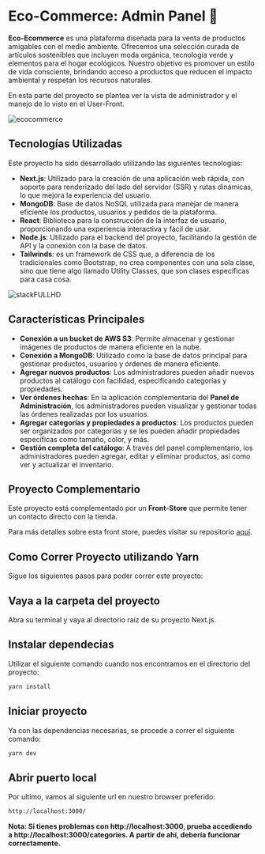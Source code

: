 # Eco-Commerce: Admin Panel 🌿

**Eco-Ecommerce** es una plataforma diseñada para la venta de productos amigables con el medio ambiente. Ofrecemos una selección curada de artículos sostenibles que incluyen moda orgánica, tecnología verde y elementos para el hogar ecológicos. Nuestro objetivo es promover un estilo de vida consciente, brindando acceso a productos que reducen el impacto ambiental y respetan los recursos naturales.

En esta parte del proyecto se plantea ver la vista de administrador y el manejo de lo visto en el User-Front.

![ecocommerce](https://github.com/user-attachments/assets/1259bd33-6363-418e-86e0-5f88db7000d3)




## Tecnologías Utilizadas

Este proyecto ha sido desarrollado utilizando las siguientes tecnologías:

- **Next.js**: Utilizado para la creación de una aplicación web rápida, con soporte para renderizado del lado del servidor (SSR) y rutas dinámicas, lo que mejora la experiencia del usuario.
- **MongoDB**: Base de datos NoSQL utilizada para manejar de manera eficiente los productos, usuarios y pedidos de la plataforma.
- **React**: Biblioteca para la construcción de la interfaz de usuario, proporcionando una experiencia interactiva y fácil de usar.
- **Node.js**: Utilizado para el backend del proyecto, facilitando la gestión de API y la conexión con la base de datos.
- **Tailwinds**: es un framework de CSS que, a diferencia de los tradicionales como Bootstrap, no crea componentes con una sola clase, sino que tiene algo llamado Utility Classes, que son clases específicas para casa cosa.






![stackFULLHD](https://github.com/user-attachments/assets/a29a0c4b-3343-4e01-9c28-045f1c6a0c42)


## Características Principales

- **Conexión a un bucket de AWS S3**: Permite almacenar y gestionar imágenes de productos de manera eficiente en la nube.
- **Conexión a MongoDB**: Utilizado como la base de datos principal para gestionar productos, usuarios y órdenes de manera eficiente.
- **Agregar nuevos productos**: Los administradores pueden añadir nuevos productos al catálogo con facilidad, especificando categorías y propiedades.
- **Ver órdenes hechas**: En la aplicación complementaria del **Panel de Administración**, los administradores pueden visualizar y gestionar todas las órdenes realizadas por los usuarios.
- **Agregar categorías y propiedades a productos**: Los productos pueden ser organizados por categorías y se les pueden añadir propiedades específicas como tamaño, color, y más.
- **Gestión completa del catálogo**: A través del panel complementario, los administradores pueden agregar, editar y eliminar productos, así como ver y actualizar el inventario.

## Proyecto Complementario

Este proyecto está complementado por un **Front-Store** que permite tener un contacto directo con la tienda.

Para más detalles sobre esta front store, puedes visitar su repositorio [aquí](https://github.com/KrankVegan/userinterface).


## Como Correr Proyecto utilizando Yarn

Sigue los siguientes pasos para poder correr este proyecto: 

## Vaya a la carpeta del proyecto

Abra su terminal y vaya al directorio raíz de su proyecto Next.js.

## Instalar dependecias

Utilizar el siguiente comando cuando nos encontramos en el directorio del proyecto:


```bash
yarn install
```


## Iniciar proyecto

Ya con las dependencias necesarias, se procede a correr el siguiente comando:


```bash
yarn dev
```

## Abrir puerto local

Por ultimo, vamos al siguiente url en nuestro browser preferido:


```bash
http://localhost:3000/
```




**Nota: Si tienes problemas con http://localhost:3000, prueba accediendo a http://localhost:3000/categories. A partir de ahí, debería funcionar correctamente.** 



